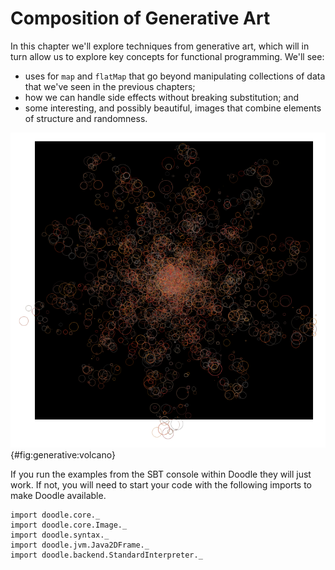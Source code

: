 # Composition of Generative Art

In this chapter we'll explore techniques from generative art, which will in turn allow us to explore key concepts for functional programming. We'll see:

- uses for `map` and `flatMap` that go beyond manipulating collections of data that we've seen in the previous chapters; 
- how we can handle side effects without breaking substitution; and
- some interesting, and possibly beautiful, images that combine elements of structure and randomness.

![An example image generated using the techniques in this chapter](./src/pages/generative/volcano.png){#fig:generative:volcano}

<div class="callout callout-info">
If you run the examples from the SBT console within Doodle they will just work. If not, you will need to start your code with the following imports to make Doodle available.

```tut:silent
import doodle.core._
import doodle.core.Image._
import doodle.syntax._
import doodle.jvm.Java2DFrame._
import doodle.backend.StandardInterpreter._
```
</div>

